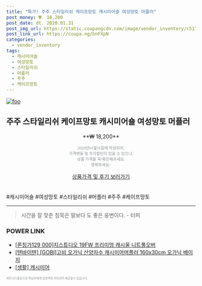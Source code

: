 ```yaml
--- 
title: "특가! 주주 스타일리쉬 케이프망토 캐시미어숄 여성망토 머플러" 
post_money: ₩. 18,200 
post_date: dt. 2020.01.31 
post_img_url: https://static.coupangcdn.com/image/vendor_inventory/c517/9a87b6135741916c9b4f28afe47193969aec81dc8ba7f705bd0b185c8257.jpg 
post_link_url: https://coupa.ng/bnFXpN 
categories: 
  - vendor_inventory 
tags: 
  - 캐시미어숄 
  - 여성망토 
  - 스타일리쉬 
  - 머플러 
  - 주주 
  - 케이프망토 
--- 
```

[![foo](https://static.coupangcdn.com/image/vendor_inventory/c517/9a87b6135741916c9b4f28afe47193969aec81dc8ba7f705bd0b185c8257.jpg)](https://coupa.ng/bnFXpN) 

## 주주 스타일리쉬 케이프망토 캐시미어숄 여성망토 머플러 
<p style="text-align: center;">**₩ 18,200**</p> 
<p style="text-align: center;"><span style="color: #898c8f; font-family: Georgia,Times,serif; font-size: 0.75em;">2020년01월31일에 작성되어, <br>가격변동 및 추가할인이 있을 수 있으니,<br> 상품 가격을 꼭!확인해주세요.<br>행복하세요~</span> 
</p>	 
<div markdown="0" style="text-align: center;"><a href="https://coupa.ng/bnFXpN" class="btn btn--success">상품가격 및 후기 보러가기</a></div> 
<br><br> 
  #캐시미어숄 #여성망토 #스타일리쉬 #머플러 #주주 #케이프망토 
<hr> 

> 시간을 잘 맞춘 침묵은 말보다 도 좋은 웅변이다. - 터퍼 


### POWER LINK

* <a href="https://blog.naver.com/fasyy4321/221782110177" target="_blank">[론칭가129 000]지스튜디오 19FW 프리미엄 캐시울 니트풀오버</a>
* <a href="https://blog.naver.com/fasyy4321/221785253199" target="_blank">[텐바이텐] [GOBI]고비 오가닉 산양자수 캐시미어머플러 160x30cm 오가닉 베이지</a>
* <a href="https://blog.naver.com/fasyy4321/221758980464" target="_blank"> [생활] 캐시미어  </a>

<span style="color: #898c8f; font-family: Georgia,Times,serif; font-size: 0.55em;">파트너스활동으로 작성자에게 일정액의 커미션이 제공될수 있습니다.</span> 
